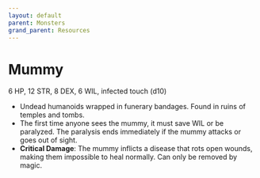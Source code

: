 ```yaml
---
layout: default
parent: Monsters
grand_parent: Resources
---
```


# Mummy

6 HP, 12 STR, 8 DEX, 6 WIL, infected touch (d10)

- Undead humanoids wrapped in funerary bandages. Found in ruins of temples and tombs.
- The first time anyone sees the mummy, it must save WIL or be paralyzed. The paralysis ends immediately if the mummy attacks or goes out of sight.
- **Critical Damage**: The mummy inflicts a disease that rots open wounds, making them impossible to heal normally. Can only be removed by magic.
